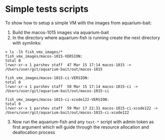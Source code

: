 # Simple tests scripts

To show how to setup a simple VM with the images from aquarium-bait:

1. Build the macos-1015 images via aquarium-bait
2. In the directory where aquarium-fish is running create the next directory with symlinks:
```
> ls -lh fish_vmx_images/*
fish_vmx_images/macos-1015-VERSION:
total 0
lrwxr-xr-x 1 parshev staff  47 Mar 15 17:14 macos-1015 -> /Users/user/git/aquarium-bait/out/macos-1015

fish_vmx_images/macos-1015-ci-VERSION:
total 0
lrwxr-xr-x 1 parshev staff  50 Mar 15 17:14 macos-1015-ci -> /Users/user/git/aquarium-bait/out/macos-1015-ci

fish_vmx_images/macos-1015-ci-xcode122-VERSION:
total 0
lrwxr-xr-x 1 parshev staff  59 Mar 17 22:31 macos-1015-ci-xcode122 -> /Users/user/git/aquarium-bait/out/macos-1015-ci-xcode122
```
3. Now run the aquarium-fish and any `test-*` script with admin token as first argument which will
guide through the resource allocation and deallocation process
